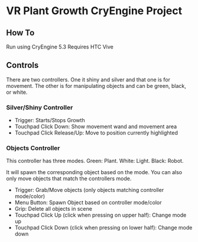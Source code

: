# VR Plant Growth CryEngine Project
## How To
Run using CryEngine 5.3
Requires HTC Vive

## Controls

There are two controllers. One it shiny and silver and that one is for movement. The other is for manipulating objects and can be green, black, or white.
### Silver/Shiny Controller
* Trigger: Starts/Stops Growth
* Touchpad Click Down: Show movement wand and movement area
* Touchpad Click Release/Up: Move to position currently highlighted

### Objects Controller
This controller has three modes. Green: Plant. White: Light. Black: Robot.

It will spawn the corresponding object based on the mode. You can also only move objects that match the controllers mode.

* Trigger: Grab/Move objects (only objects matching controller mode/color)
* Menu Button: Spawn Object based on controller mode/color
* Grip: Delete all objects in scene
* Touchpad Click Up (click when pressing on upper half): Change mode up
* Touchpad Click Down (click when pressing on lower half): Change mode down